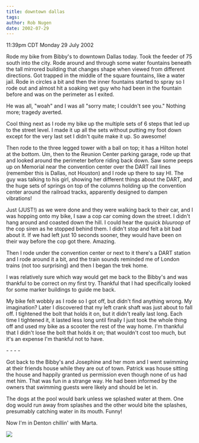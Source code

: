```yaml
---
title: downtown dallas
tags: 
author: Rob Nugen
date: 2002-07-29
---
```


<p class=date>11:39pm CDT Monday 29 July 2002</p>

<p>Rode my bike from Bibby's to downtown Dallas today.  Took the
feeder of 75 south into the city.  Rode around and through some water
fountains beneath the tall mirrored building that changes shape when
viewed from different directions.  Got trapped in the middle of the
square fountains, like a water jail.  Rode in circles a bit and then
the inner fountains started to spray so I rode out and almost hit a
soaking wet guy who had been in the fountain before and was on the
perimeter as I exited.</p>

<p>He was all, "woah" and I was all "sorry mate; I couldn't see you."
Nothing more; tragedy averted.</p>

<p>Cool thing next as I rode my bike up the multiple sets of 6
steps that led up to the street level.  I made it up all the sets
without putting my foot down except for the very last set I didn't
quite make it up.  So awesome!</p>

<p>Then rode to the three legged tower with a ball on top; it has a
Hilton hotel at the bottom.  Um, then to the Reunion Center parking
garage, rode up that and looked around the perimeter before riding
back down.  Saw some peeps up on Memorial near the convention center
over the DART rail lines (remember this is Dallas, not Houston) and I
rode up there to say HI.  The guy was talking to his girl, showing her
different things about the DART, and the huge sets of springs on top
of the columns holding up the convention center around the railroad
tracks, apparently designed to dampen vibrations!</p>

<p>Just (JUST!) as we were done and they were walking back to their
car, and I was hopping onto my bike, I saw a cop car coming down the
street.  I didn't hang around and coasted down the hill.  I could hear
the quuick <em>bluuroop</em> of the cop siren as he stopped behind
them.  I didn't stop and felt a bit bad about it.  If we had left just
10 seconds sooner, they would have been on their way before the cop
got there.  Amazing.</p>

<p>Then I rode under the convention center or next to it there's a
DART station and I rode around it a bit, and the train sounds reminded
me of London trains (not too surprising) and then I began the trek
home.</p>

<p>I was relatively sure which way would get me back to the Bibby's
and was thankful to be correct on my first try.  Thankful that I had
specifically looked for some marker buildings to guide me back.</p>

<p>My bike felt wobbly as I rode so I got off, but didn't find
anything wrong.  My imagination?  Later I discovered that my left
crank shaft was just about to fall off.  I tightened the bolt that
holds it on, but it didn't really last long.  Each time I tightened
it, it lasted less long until finally I just took the whole thing off
and used my bike as a scooter the rest of the way home.  I'm thankful
that I didn't lose the bolt that holds it on; that wouldn't cost too
much, but it's an expense I'm thankful not to have.</p>

<p>- - - -</p>

<p>Got back to the Bibby's and Josephine and her mom and I went
swimming at their friends house while they are out of town.  Patrick
was house sitting the house and happily granted us permission even
though none of us had met him.  That was fun in a strange way.  He had
been informed by the owners that swimming guests were likely and
should be let in.</p>

<p>The dogs at the pool would bark unless we splashed water at them.
One dog would run away from splashes and the other would bite the
splashes, presumably catching water in its mouth.  Funny!</p>

<p>Now I'm in Denton chillin' with Marta.</p>

<p><img src="/images/rob/wL-ROB.gif"/></p>

